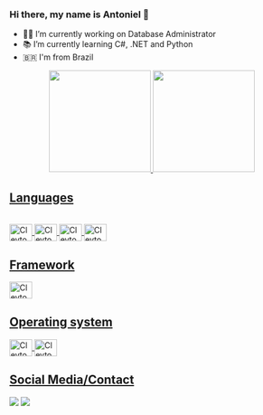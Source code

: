 ### Hi there, my name is Antoniel 👋

- :man_technologist: I’m currently working on Database Administrator 
- :books: I’m currently learning C#, .NET and Python
- :brazil: I'm from Brazil

<div align="center">
  <a href="https://github.com/AntonielCleyton">
  <img height="180em" src="https://github-readme-stats.vercel.app/api?username=AntonielCleyton&show_icons=true&theme=tokyonight&include_all_commits=true&count_private=true"/>
  <img height="180em" src="https://github-readme-stats.vercel.app/api/top-langs/?username=AntonielCleyton&layout=compact&langs_count=7&theme=tokyonight"/>
</div>
  
 ## Languages
  
<div style="display: inline_block"><br>
  <img align="center" alt="Cleyton-Python" height="30" width="40" src="https://cdn.jsdelivr.net/gh/devicons/devicon/icons/python/python-original-wordmark.svg">
  <img align="center" alt="Cleyton-Csharp" height="30" width="40" src="https://cdn.jsdelivr.net/gh/devicons/devicon/icons/csharp/csharp-original.svg">
  <img align="center" alt="Cleyton-SQLServer" height="30" width="40" src="https://cdn.jsdelivr.net/gh/devicons/devicon/icons/microsoftsqlserver/microsoftsqlserver-plain-wordmark.svg">
  <img align="center" alt="Cleyton-Oracle" height="30" width="40" src="https://cdn.jsdelivr.net/gh/devicons/devicon/icons/oracle/oracle-original.svg">
</div>
  
 ## Framework
   <img align="center" alt="Cleyton-Oracle" height="30" width="40" src="https://cdn.jsdelivr.net/gh/devicons/devicon/icons/dot-net/dot-net-original-wordmark.svg">
</div>
  
 ## Operating system
   <img align="center" alt="Cleyton-Oracle" height="30" width="40" src="https://cdn.jsdelivr.net/gh/devicons/devicon/icons/linux/linux-original.svg">
</div>
  <img align="center" alt="Cleyton-Oracle" height="30" width="40" src="https://cdn.jsdelivr.net/gh/devicons/devicon/icons/windows8/windows8-original.svg">
</div>
  
## Social Media/Contact

<div> 
  <a href = "mailto:antonieldbms@gmail.com"><img src="https://img.shields.io/badge/-Gmail-%23333?style=for-the-badge&logo=gmail&logoColor=white" target="_blank"></a>
  <a href="https://www.linkedin.com/in/antoniel-cleyton-794039142/" target="_blank"><img src="https://img.shields.io/badge/-LinkedIn-%230077B5?style=for-the-badge&logo=linkedin&logoColor=white" target="_blank"></a> 
 
</div>
